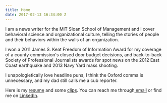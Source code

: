 ```yaml
---
title: Home
date: 2017-02-13 16:34:00 Z
---
```


I am a news writer for the MIT Sloan School of Management and I cover behavioral science and organizational culture, telling the stories of people and their behaviors within the walls of an organization.

I won a 2011 James S. Keat Freedom of Information Award for my coverage of a county commission's closed door budget decisions, and back-to-back Society of Professional Journalists awards for spot news on the 2012 East Coast earthquake and 2013 Navy Yard mass shooting. 

I unapologietically love headline puns, I think the Oxford comma is unnecessary, and my dad still calls me a cub reporter.

Here is my [resume](resume.md) and some [clips](writing.md). You can reach me through[ email](mailto:masomers@gmail.com) or find me on [LinkedIn](https://www.linkedin.com/in/meredith-somers-1665136/).
